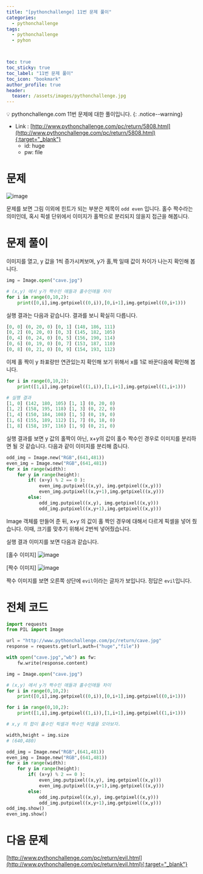 ```yaml
---
title: "[pythonchallenge] 11번 문제 풀이"
categories:
  - pythonchallenge
tags:
  - pythonchallenge
  - pyhon



toc: true
toc_sticky: true
toc_label: "11번 문제 풀이"
toc_icon: "bookmark"
author_profile: true
header:
  teaser: /assets/images/pythonchallenge.jpg
---
```


💡 pythonchallenge.com 11번 문제에 대한 풀이입니다.
{: .notice--warning}


- Link : [http://www.pythonchallenge.com/pc/return/5808.html](http://www.pythonchallenge.com/pc/return/5808.html){:target="_blank"}
	+ id: huge
	+ pw: file

# 문제
![image](https://user-images.githubusercontent.com/33647663/156870008-f2fa9901-9286-4394-a430-458c390e87ce.png)

문제를 보면 그림 이외에 힌트가 되는 부분은 제목이 `odd even` 입니다. 홀수 짝수라는 의미인데, 혹시 픽셀 단위에서 이미지가 홀짝으로 분리되지 않을지 접근을 해봅니다.

# 문제 풀이
이미지를 열고, y 값을 1씩 증가시켜보며, y가 홀,짝 일때 값이 차이가 나는지 확인해 봅니다.
```py
img = Image.open("cave.jpg")

# (x,y) 에서 y가 짝수인 애들과 홀수인애들 차이
for i in range(0,10,2):
    print([0,i],img.getpixel((0,i)),[0,i+1],img.getpixel((0,i+1)))
```

실행 결과는 다음과 같습니다. 결과를 보니 확실히 다릅니다. 

```py
[0, 0] (0, 20, 0) [0, 1] (148, 186, 111)
[0, 2] (0, 20, 0) [0, 3] (145, 182, 105)
[0, 4] (0, 24, 0) [0, 5] (156, 190, 114)
[0, 6] (0, 19, 0) [0, 7] (153, 187, 110)
[0, 8] (0, 21, 0) [0, 9] (154, 193, 112)
```

이제 홀 짝이 y 좌표랑만 연관있는지 확인해 보기 위해서 x를 1로 바꾼다음에 확인해 봅니다.

```py
for i in range(0,10,2):
    print([1,i],img.getpixel((1,i)),[1,i+1],img.getpixel((1,i+1)))

# 실행 결과
[1, 0] (142, 180, 105) [1, 1] (0, 20, 0)
[1, 2] (158, 195, 118) [1, 3] (0, 22, 0)
[1, 4] (150, 184, 108) [1, 5] (0, 19, 0)
[1, 6] (155, 189, 112) [1, 7] (0, 18, 0)
[1, 8] (158, 197, 116) [1, 9] (0, 21, 0)
```

실행 결과를 보면 y 값의 홀짝이 아닌, x+y의 값이 홀수 짝수인 경우로 이미지를 분리하면 될 것 같습니다. 다음과 같이 이미지를 분리해 줍니다.

```py
odd_img = Image.new("RGB",(641,481))
even_img = Image.new("RGB",(641,481))
for x in range(width): 
    for y in range(height):
        if( (x+y) % 2 == 0 ):
            even_img.putpixel((x,y), img.getpixel((x,y)))
            even_img.putpixel((x,y+1),img.getpixel((x,y)))
        else:
            odd_img.putpixel((x,y), img.getpixel((x,y)))
            odd_img.putpixel((x,y+1),img.getpixel((x,y)))
```

Image 객체를 만들어 준 뒤, x+y 의 값이 홀 짝인 경우에 대해서 다르게 픽셀을 넣어 줬습니다. 이때, 크기를 맞추기 위해서 2번씩 넣어줬습니다.

실행 결과 이미지를 보면 다음과 같습니다.

[홀수 이미지]
![image](https://user-images.githubusercontent.com/33647663/156871199-da6a6258-aa61-4c8f-8fb2-1543f61e4549.png)

[짝수 이미지]
![image](https://user-images.githubusercontent.com/33647663/156871213-a080d357-d318-4d32-878a-61a89b6b3ce9.png)

짝수 이미지를 보면 오른쪽 상단에 `evil`이라는 글자가 보입니다. 정답은 `evil`입니다.

# 전체 코드
```py
import requests
from PIL import Image

url = "http://www.pythonchallenge.com/pc/return/cave.jpg"
response = requests.get(url,auth=("huge","file"))

with open("cave.jpg","wb") as fw:
    fw.write(response.content)

img = Image.open("cave.jpg")

# (x,y) 에서 y가 짝수인 애들과 홀수인애들 차이
for i in range(0,10,2):
    print([0,i],img.getpixel((0,i)),[0,i+1],img.getpixel((0,i+1)))

for i in range(0,10,2):
    print([1,i],img.getpixel((1,i)),[1,i+1],img.getpixel((1,i+1)))

# x,y 의 합이 홀수인 픽셀과 짝수인 픽셀을 모아보자.

width,height = img.size
# (640,480)

odd_img = Image.new("RGB",(641,481))
even_img = Image.new("RGB",(641,481))
for x in range(width): 
    for y in range(height):
        if( (x+y) % 2 == 0 ):
            even_img.putpixel((x,y), img.getpixel((x,y)))
            even_img.putpixel((x,y+1),img.getpixel((x,y)))
        else:
            odd_img.putpixel((x,y), img.getpixel((x,y)))
            odd_img.putpixel((x,y+1),img.getpixel((x,y)))
odd_img.show()
even_img.show()    
```

# 다음 문제
[http://www.pythonchallenge.com/pc/return/evil.html](http://www.pythonchallenge.com/pc/return/evil.html){:target="_blank"}
